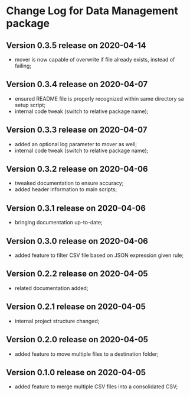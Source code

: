 # Change Log for Data Management package


## Version 0.3.5 release on 2020-04-14
- mover is now capable of overwrite if file already exists, instead of failing;

## Version 0.3.4 release on 2020-04-07
- ensured README file is properly recognized within same directory sa setup script;
- internal code tweak (switch to relative package name);

## Version 0.3.3 release on 2020-04-07
- added an optional log parameter to mover as well;
- internal code tweak (switch to relative package name);

## Version 0.3.2 release on 2020-04-06
- tweaked documentation to ensure accuracy;
- added header information to main scripts;

## Version 0.3.1 release on 2020-04-06
- bringing documentation up-to-date;

## Version 0.3.0 release on 2020-04-06
- added feature to filter CSV file based on JSON expression given rule;

## Version 0.2.2 release on 2020-04-05
- related documentation added;

## Version 0.2.1 release on 2020-04-05
- internal project structure changed;

## Version 0.2.0 release on 2020-04-05
- added feature to move multiple files to a destination folder;

## Version 0.1.0 release on 2020-04-05
- added feature to merge multiple CSV files into a consolidated CSV;

